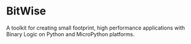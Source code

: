 # BitWise
A toolkit for creating small footprint, high performance applications with Binary Logic on Python and MicroPython  platforms.  
